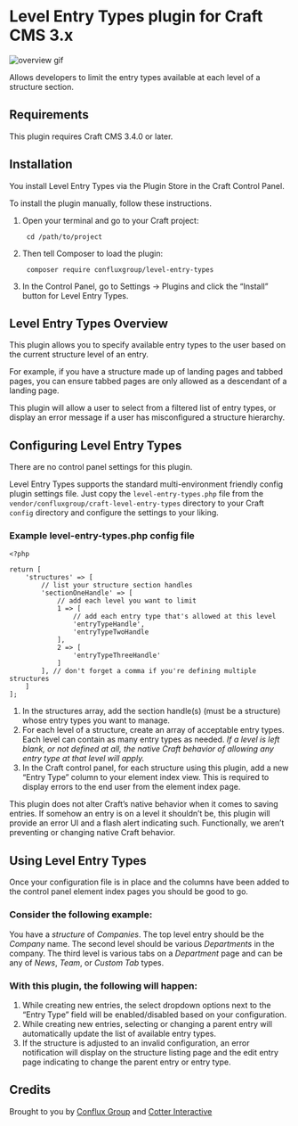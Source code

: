 # Level Entry Types plugin for Craft CMS 3.x

![overview gif](./docs/screenshots/level-entry-types-overview.gif)

Allows developers to limit the entry types available at each level of a structure section.

## Requirements

This plugin requires Craft CMS 3.4.0 or later.

## Installation

You install Level Entry Types via the Plugin Store in the Craft Control Panel.

To install the plugin manually, follow these instructions.

1. Open your terminal and go to your Craft project:

        cd /path/to/project

2. Then tell Composer to load the plugin:

        composer require confluxgroup/level-entry-types

3. In the Control Panel, go to Settings → Plugins and click the “Install” button for Level Entry Types.

## Level Entry Types Overview

This plugin allows you to specify available entry types to the user based on the current structure level of an entry.

For example, if you have a structure made up of landing pages and tabbed pages, you can ensure tabbed pages are only allowed as a descendant of a landing page.

This plugin will allow a user to select from a filtered list of entry types, or display an error message if a user has misconfigured a structure hierarchy.

## Configuring Level Entry Types

There are no control panel settings for this plugin.

Level Entry Types supports the standard multi-environment friendly config plugin settings file. Just copy the `level-entry-types.php` file from the `vendor/confluxgroup/craft-level-entry-types` directory to your Craft `config` directory and configure the settings to your liking.

### Example level-entry-types.php config file
```
<?php

return [
	'structures' => [
		// list your structure section handles		
		'sectionOneHandle' => [
			// add each level you want to limit
			1 => [
				// add each entry type that's allowed at this level
				'entryTypeHandle',
				'entryTypeTwoHandle
			],
			2 => [
				'entryTypeThreeHandle'
			]
		], // don't forget a comma if you're defining multiple structures
	]
];
```

1. In the structures array, add the section handle(s) (must be a structure) whose entry types you want to manage.
2. For each level of a structure, create an array of acceptable entry types. Each level can contain as many entry types as needed. *If a level is left blank, or not defined at all, the native Craft behavior of allowing any entry type at that level will apply.*
3. In the Craft control panel, for each structure using this plugin, add a new “Entry Type” column to your element index view. This is required to display errors to the end user from the element index page.

This plugin does not alter Craft’s native behavior when it comes to saving entries. If somehow an entry is on a level it shouldn’t be, this plugin will provide an error UI and a flash alert indicating such. Functionally, we aren’t preventing or changing native Craft behavior.

## Using Level Entry Types

Once your configuration file is in place and the columns have been added to the control panel element index pages you should be good to go.

### Consider the following example:

You have a *structure* of *Companies*. The top level entry should be the *Company* name. The second level should be various *Departments* in the company. The third level is various tabs on a *Department* page and can be any of *News*, *Team*, or *Custom Tab* types.

### With this plugin, the following will happen:
1. While creating new entries, the select dropdown options next to the “Entry Type” field will be enabled/disabled based on your configuration.
2. While creating new entries, selecting or changing a parent entry will automatically update the list of available entry types.
3. If the structure is adjusted to an invalid configuration, an error notification will display on the structure listing page and the edit entry page indicating to change the parent entry or entry type.


## Credits

Brought to you by [Conflux Group](https://confluxgroup.com) and [Cotter Interactive](https://cotterinteractive.com)
